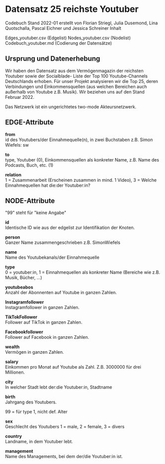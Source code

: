 # Datensatz 25 reichste Youtuber

Codebuch Stand 2022-01 erstellt von Florian Striegl, Julia Dusemond, Lina Quotschalla, Pascal Eichner und Jessica Schreiner
Inhalt

Edges_youtuber.csv (Edgelist)
Nodes_youtuber.csv (Nodelist)
Codebuch_youtuber.md (Codierung der Datensätze)

## Ursprung und Datenerhebung

Wir haben den Datensatz aus dem Vermögenmagazin der reichsten Youtuber sowie der Socialblade- Liste der Top 100 Youtube-Channels Deutschlands erhoben. Für unser Projekt analysieren wir die Top 25, deren Verbindungen und Einkommensquellen (aus welchen Bereichen auch außerhalb von Youtube z.B. Musik). Wir beziehen uns auf den Stand Februar 2022. 

Das Netzwerk ist ein ungerichtetes two-mode Akteursnetzwerk.

## EDGE-Attribute

**from**  
id des Youtubers/der Einnahmequelle(n), in zwei Buchstaben z.B. Simon Wiefels: sw

**to**  
type, Youtuber (0), Einkommensquellen als konkreter Name, z.B. Name des Podcasts, Buch, etc. (1)

**relation**  
1 = Zusammenarbeit (Erscheinen zusammen in mind. 1 Video), 3 = Welche Einnahmequellen hat die:der Youtuber:in? 


## NODE-Attribute

"99" steht für "keine Angabe"

**id**  
Identische ID wie aus der edgelist zur Identifikation der Knoten.

**person**  
Ganzer Name zusammengeschrieben z.B. SimonWiefels

**name**  
Name des Youtubekanals/der Einnahmequelle

**type**  
0 = youtuber:in, 1 = Einnahmequellen als konkreter Name (Bereiche wie z.B. Musik, Bücher, ...)

**youtubeabos**  
Anzahl der Abonnenten auf Youtube in ganzen Zahlen.

**Instagramfollower**  
Instagramfollower in ganzen Zahlen.

**TikTokFollower**  
Follower auf TikTok in ganzen Zahlen.

**Facebookfollower**  
Follower auf Facebook in ganzen Zahlen.

**wealth**  
Vermögen in ganzen Zahlen.

**salary**  
Einkommen pro Monat auf Youtube als Zahl. Z.B. 3000000 für drei Millionen.

**city**  
In welcher Stadt lebt der:die Youtuber:in, Stadtname

**birth**  
Jahrgang des Youtubers.

99 = für type 1, nicht def. Alter

**sex**  
Geschlecht des Youtubers
1 = male, 2 = female, 3 = divers

**country**   
Landname, in dem Youtuber lebt.

**management**  
Name des Managements, bei dem der/die Youtuber:in ist.


